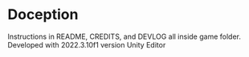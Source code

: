 # Doception

Instructions in README, CREDITS, and DEVLOG all inside game folder.
Developed with 2022.3.10f1 version Unity Editor

